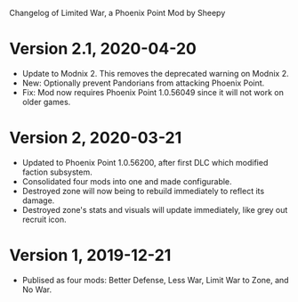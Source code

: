 Changelog of Limited War, a Phoenix Point Mod by Sheepy

# Version 2.1, 2020-04-20

* Update to Modnix 2. This removes the deprecated warning on Modnix 2.
* New: Optionally prevent Pandorians from attacking Phoenix Point.
* Fix: Mod now requires Phoenix Point 1.0.56049 since it will not work on older games.

# Version 2, 2020-03-21

* Updated to Phoenix Point 1.0.56200, after first DLC which modified faction subsystem.
* Consolidated four mods into one and made configurable.
* Destroyed zone will now being to rebuild immediately to reflect its damage.
* Destroyed zone's stats and visuals will update immediately, like grey out recruit icon.

# Version 1, 2019-12-21

* Publised as four mods: Better Defense, Less War, Limit War to Zone, and No War.